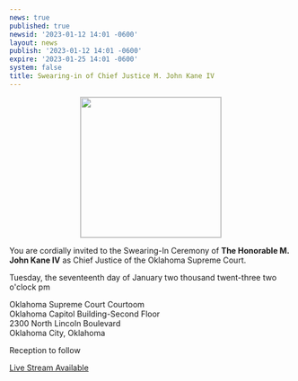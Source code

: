 ```yaml
---
news: true
published: true
newsid: '2023-01-12 14:01 -0600'
layout: news
publish: '2023-01-12 14:01 -0600'
expire: '2023-01-25 14:01 -0600'
system: false
title: Swearing-in of Chief Justice M. John Kane IV
---
```

<div style="text-align: center;"><img style="width: 250px; margin: 0 0; border: solid 1px silver; " src="https://www.oscn.net/images/news/chief-justice-m-john-kane-invitation.jpg" /></div>

You are cordially invited to the Swearing-In Ceremony of **The Honorable M. John Kane IV** as Chief Justice of the Oklahoma Supreme Court.

Tuesday, the seventeenth day of January two thousand twent-three two o'clock pm

Oklahoma Supreme Court Courtoom  
Oklahoma Capitol Building-Second Floor  
2300 North Lincoln Boulevard  
Oklahoma City, Oklahoma

Reception to follow

[Live Stream Available](https://youtu.be/lb_5W74y9gM)
